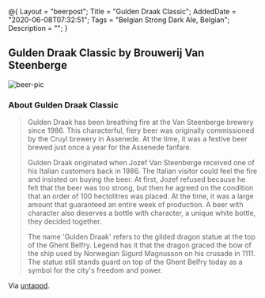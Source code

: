 @{
 Layout = "beerpost";
 Title = "Gulden Draak Classic";
 AddedDate = "2020-06-08T07:32:51";
 Tags = "Belgian Strong Dark Ale, Belgian";
 Description = "";
 }
 

## Gulden Draak Classic by Brouwerij Van Steenberge

![beer-pic]

### About Gulden Draak Classic

> Gulden Draak has been breathing fire at the Van Steenberge brewery since 1986. This characterful, fiery beer was originally commissioned by the Cruyl brewery in Assenede. At the time, it was a festive beer brewed just once a year for the Assenede fanfare.
>
> Gulden Draak originated when Jozef Van Steenberge received one of his Italian customers back in 1986. The Italian visitor could feel the fire and insisted on buying the beer. At first, Jozef refused because he felt that the beer was too strong, but then he agreed on the condition that an order of 100 hectolitres was placed. At the time, it was a large amount that guaranteed an entire week of production. A beer with character also deserves a bottle with character, a unique white bottle, they decided together.
>
> The name 'Gulden Draak' refers to the gilded dragon statue at the top of the Ghent Belfry. Legend has it that the dragon graced the bow of the ship used by Norwegian Sigurd Magnusson on his crusade in 1111. The statue still stands guard on top of the Ghent Belfry today as a symbol for the city's freedom and power.

Via [untappd][untappd-url].

[untappd-url]: <https://untappd.com/beer/6758>
[beer-pic]: https://jasonpowley.com/assets/img/2020-06-08-gulden-draak-classic.jpeg "Gulden Draak Classic by Brouwerij Van Steenberge"
